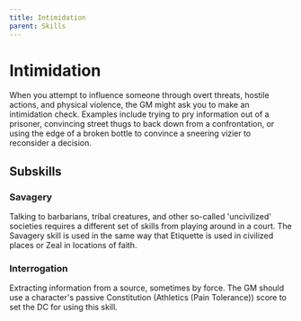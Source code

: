 ```yaml
---
title: Intimidation
parent: Skills
---
```


# Intimidation
When you attempt to influence someone through overt threats, hostile actions, and physical violence, the GM might ask you to make an intimidation check. Examples include trying to pry information out of a prisoner, convincing street thugs to back down from a confrontation, or using the edge of a broken bottle to convince a sneering vizier to reconsider a decision.

## Subskills

### Savagery
Talking to barbarians, tribal creatures, and other so-called 'uncivilized' societies requires a different set of skills from playing around in a court. The Savagery skill is used in the same way that Etiquette is used in civilized places or Zeal in locations of faith.

### Interrogation
Extracting information from a source, sometimes by force. The GM should use a character's passive Constitution (Athletics (Pain Tolerance)) score to set the DC for using this skill.
